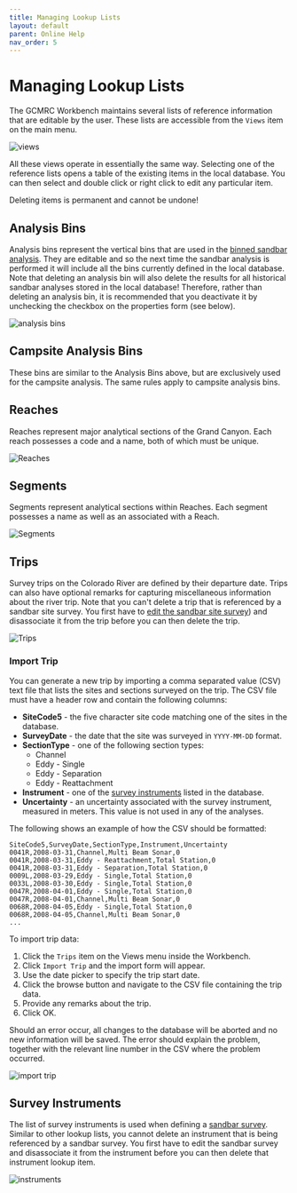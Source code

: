 ```yaml
---
title: Managing Lookup Lists
layout: default
parent: Online Help
nav_order: 5
---
```


# Managing Lookup Lists

The GCMRC Workbench maintains several lists of reference information that are editable by the user. These lists are accessible from the `Views` item on the main menu.

![views](/images/views/views.png)

All these views operate in essentially the same way. Selecting one of the reference lists opens a table of the existing items in the local database. You can then select and double click or right click to edit any particular item. 

Deleting items is permanent and cannot be undone!

## Analysis Bins

Analysis bins represent the vertical bins that are used in the [binned sandbar analysis](/technical_reference/binned_analysis). They are editable and so the next time the sandbar analysis is performed it will include all the bins currently defined in the local database. Note that deleting an analysis bin will also delete the results for all historical sandbar analyses stored in the local database! Therefore, rather than deleting an analysis bin, it is recommended that you deactivate it by unchecking the checkbox on the properties form (see below).

![analysis bins](/images/views/analysis_bins.png)

## Campsite Analysis Bins

These bins are similar to the Analysis Bins above, but are exclusively used for the campsite analysis. The same rules apply to campsite analysis bins.

## Reaches

Reaches represent major analytical sections of the Grand Canyon. Each reach possesses a code and a name, both of which must be unique.

![Reaches](/images/views/reaches.png)

## Segments

Segments represent analytical sections within Reaches. Each segment possesses a name as well as an associated with a Reach.

![Segments](/images/views/reaches.png)

## Trips

Survey trips on the Colorado River are defined by their departure date. Trips can also have optional remarks for capturing miscellaneous information about the river trip. Note that you can't delete a trip that is referenced by a sandbar site survey. You first have to [edit the sandbar site survey](/Online_Help/Sandbars/sandbar_surveys.html)) and disassociate it from the trip before you can then delete the trip.

![Trips](/images/views/trips.png)

### Import Trip

You can generate a new trip by importing a comma separated value (CSV) text file that lists the sites and sections surveyed on the trip. The CSV file must have a header row and contain the following columns:

- **SiteCode5** - the five character site code matching one of the sites in the database.
- **SurveyDate** - the date that the site was surveyed in `YYYY-MM-DD` format.
- **SectionType** - one of the following section types:
   - Channel
   - Eddy - Single
   - Eddy - Separation
   - Eddy - Reattachment
- **Instrument** - one of the [survey instruments](#survey-instruments) listed in the database.
- **Uncertainty** - an uncertainty associated with the survey instrument, measured in meters. This value is not used in any of the analyses.

The following shows an example of how the CSV should be formatted:

```
SiteCode5,SurveyDate,SectionType,Instrument,Uncertainty
0041R,2008-03-31,Channel,Multi Beam Sonar,0
0041R,2008-03-31,Eddy - Reattachment,Total Station,0
0041R,2008-03-31,Eddy - Separation,Total Station,0
0009L,2008-03-29,Eddy - Single,Total Station,0
0033L,2008-03-30,Eddy - Single,Total Station,0
0047R,2008-04-01,Eddy - Single,Total Station,0
0047R,2008-04-01,Channel,Multi Beam Sonar,0
0068R,2008-04-05,Eddy - Single,Total Station,0
0068R,2008-04-05,Channel,Multi Beam Sonar,0
...
```

To import trip data:

1. Click the `Trips` item on the Views menu inside the Workbench.
1. Click `Import Trip` and the import form will appear.
2. Use the date picker to specify the trip start date.
3. Click the browse button and navigate to the CSV file containing the trip data.
4. Provide any remarks about the trip.
5. Click OK.

Should an error occur, all changes to the database will be aborted and no new information will be saved. The error should explain the problem, together with the relevant line number in the CSV where the problem occurred.

![import trip](/images/views/import_trip.png)

## Survey Instruments

The list of survey instruments is used when defining a [sandbar survey](/Online_Help/Sandbars/sandbar_surveys). Similar to other lookup lists, you cannot delete an instrument that is being referenced by a sandbar survey. You first have to edit the sandbar survey and disassociate it from the instrument before you can then delete that instrument lookup item.

![instruments](/images/views/instruments.png)